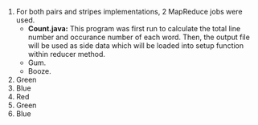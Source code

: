 <ol>
<li>For both pairs and stripes implementations, 2 MapReduce jobs were used. <ul>
    <li><b>Count.java:</b> This program was first run to calculate the total line number and occurance number of each word.
    Then, the output file will be used as side data which will be loaded into setup function within reducer method. </li>
    <li>Gum.</li>
    <li>Booze.</li>
    </ul>

</li>

<li>Green</li>

<li>Blue</li>

<li>Red</li>

<li>Green</li>

<li>Blue</li>
</ol>
